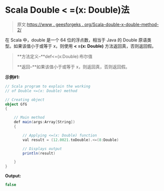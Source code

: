# Scala Double < =(x: Double)法

> 原文:[https://www . geesforgeks . org/Scala-double-x-double-method-2/](https://www.geeksforgeeks.org/scala-double-x-double-method-2/)

在 Scala 中，double 是一个 64 位的浮点数，相当于 Java 的 Double 原语类型。如果该值小于或等于 x，则使用 **< =(x: Double)** 方法返回真，否则返回假。

> **方法定义–**def<=(x:Double):布尔值
> 
> **返回–**如果该值小于或等于 x，则返回真，否则返回假。

**示例#1:**

```scala
// Scala program to explain the working 
// of Double <=(x: Double) method

// Creating object
object GfG
{ 

    // Main method
    def main(args:Array[String])
    {

        // Applying <=(x: Double) function
        val result = (12.0021.toDouble).<=(8:Double)

        // Displays output
        println(result)

    }
} 
```

**Output:**

```scala
false

```